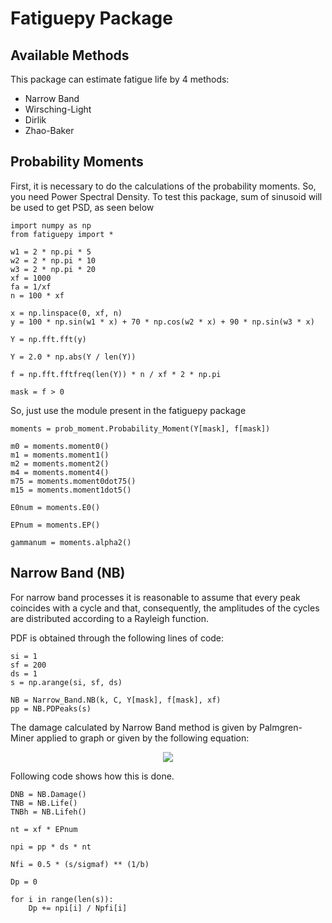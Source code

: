 # Fatiguepy Package

## Available Methods
This package can estimate fatigue life by 4 methods:

* Narrow Band
* Wirsching-Light
* Dirlik
* Zhao-Baker

## Probability Moments

First, it is necessary to do the calculations of the probability moments.
So, you need Power Spectral Density. To test this package, sum of sinusoid will be used to get PSD, as seen below

```
import numpy as np
from fatiguepy import *

w1 = 2 * np.pi * 5
w2 = 2 * np.pi * 10
w3 = 2 * np.pi * 20
xf = 1000
fa = 1/xf
n = 100 * xf

x = np.linspace(0, xf, n)
y = 100 * np.sin(w1 * x) + 70 * np.cos(w2 * x) + 90 * np.sin(w3 * x)

Y = np.fft.fft(y)

Y = 2.0 * np.abs(Y / len(Y))

f = np.fft.fftfreq(len(Y)) * n / xf * 2 * np.pi    

mask = f > 0
```
So, just use the module present in the fatiguepy package

```
moments = prob_moment.Probability_Moment(Y[mask], f[mask])

m0 = moments.moment0()
m1 = moments.moment1()
m2 = moments.moment2()
m4 = moments.moment4()
m75 = moments.moment0dot75()
m15 = moments.moment1dot5()

E0num = moments.E0()

EPnum = moments.EP()

gammanum = moments.alpha2()
```

## Narrow Band (NB)

For narrow band processes it is reasonable to assume that every peak coincides with a cycle and that, consequently, the amplitudes of the cycles are distributed according to a Rayleigh function.

PDF is obtained through the following lines of code:

```
si = 1
sf = 200
ds = 1
s = np.arange(si, sf, ds)

NB = Narrow_Band.NB(k, C, Y[mask], f[mask], xf)
pp = NB.PDPeaks(s)
```

The damage calculated by Narrow Band method is given by Palmgren-Miner applied to graph or given by the following equation:

<p align=center>
<img src="https://render.githubusercontent.com/render/math?math=\overline{D}_{NB} = \nu_0C^{-1}\left(\sqrt{2m_0}\right)^k\Gamma\left(1 + \frac{k}{2}\right)">
</p>
Following code shows how this is done.

```
DNB = NB.Damage()
TNB = NB.Life()
TNBh = NB.Lifeh()

nt = xf * EPnum

npi = pp * ds * nt

Nfi = 0.5 * (s/sigmaf) ** (1/b)

Dp = 0

for i in range(len(s)):
    Dp += npi[i] / Npfi[i]
```